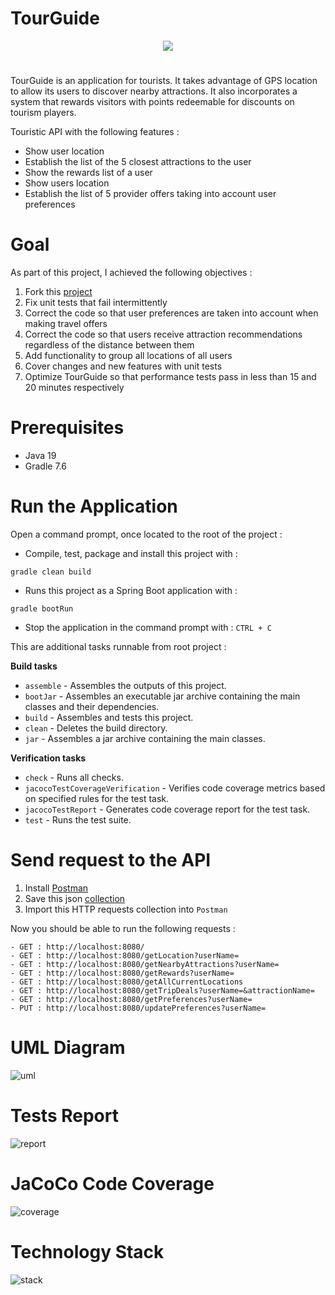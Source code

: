 # TourGuide

<div align="center">
<img src=https://imagizer.imageshack.com/img923/5501/26aD16.png>
</div>

# 

TourGuide is an application for tourists. It takes advantage of GPS location to allow its users to discover nearby attractions. It also incorporates a system that rewards visitors with points redeemable for discounts on tourism players.

Touristic API with the following features :
- Show user location
- Establish the list of the 5 closest attractions to the user
- Show the rewards list of a user
- Show users location
- Establish the list of 5 provider offers taking into account user preferences

# Goal

As part of this project, I achieved the following objectives :
1. Fork this [project](https://github.com/OpenClassrooms-Student-Center/JavaPathENProject8)
2. Fix unit tests that fail intermittently
3. Correct the code so that user preferences are taken into account when making travel offers
4. Correct the code so that users receive attraction recommendations regardless of the distance between them
5. Add functionality to group all locations of all users
6. Cover changes and new features with unit tests
7. Optimize TourGuide so that performance tests pass in less than 15 and 20 minutes respectively

# Prerequisites

- Java 19
- Gradle 7.6


# Run the Application

Open a command prompt, once located to the root of the project : 

- Compile, test, package and install this project with :
```
gradle clean build
```

- Runs this project as a Spring Boot application with :
```
gradle bootRun
```

- Stop the application in the command prompt with : `CTRL + C`

This are additional tasks runnable from root project :

**Build tasks**

- `assemble` - Assembles the outputs of this project.
- `bootJar` - Assembles an executable jar archive containing the main classes and their dependencies.
- `build` - Assembles and tests this project.
- `clean` - Deletes the build directory.
- `jar` - Assembles a jar archive containing the main classes.

**Verification tasks**

- `check` - Runs all checks.
- `jacocoTestCoverageVerification` - Verifies code coverage metrics based on specified rules for the test task.
- `jacocoTestReport` - Generates code coverage report for the test task.
- `test` - Runs the test suite.


# Send request to the API

1. Install [Postman](https://www.postman.com/downloads/)
2. Save this json [collection](https://gist.githubusercontent.com/HashTucE/c3695ded4ccf54702bfc919f4b18a9f6/raw/42d8d0c8e4394d89a6fd65316aa562bbda9337d1/P8.json)
4. Import this HTTP requests collection into `Postman`

Now you should be able to run the following requests :

    - GET : http://localhost:8080/
    - GET : http://localhost:8080/getLocation?userName=
    - GET : http://localhost:8080/getNearbyAttractions?userName=
    - GET : http://localhost:8080/getRewards?userName=
    - GET : http://localhost:8080/getAllCurrentLocations
    - GET : http://localhost:8080/getTripDeals?userName=&attractionName=
    - GET : http://localhost:8080/getPreferences?userName=
    - PUT : http://localhost:8080/updatePreferences?userName=


# UML Diagram
![uml](https://imagizer.imageshack.com/img924/1951/HO29eq.png)

# Tests Report
![report](https://imagizer.imageshack.com/img923/3599/Y1sEkz.png)

# JaCoCo Code Coverage
![coverage](https://imagizer.imageshack.com/img923/108/tD7ULZ.png)

# Technology Stack
![stack](https://imagizer.imageshack.com/img922/1429/n2bAFu.png)
